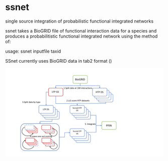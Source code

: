 # ssnet
single source integration of probabilistic functional integrated networks

ssnet takes a BioGRID file of functional interaction data for a species and produces a probabilitistic functional integrated network using the method of:

usage: ssnet inputfile taxid

SSnet currently uses BioGRID data in tab2 format ()


<img src="https://github.com/kj-intbio/ssnet/blob/master/images/integration_workflow.pdf">


